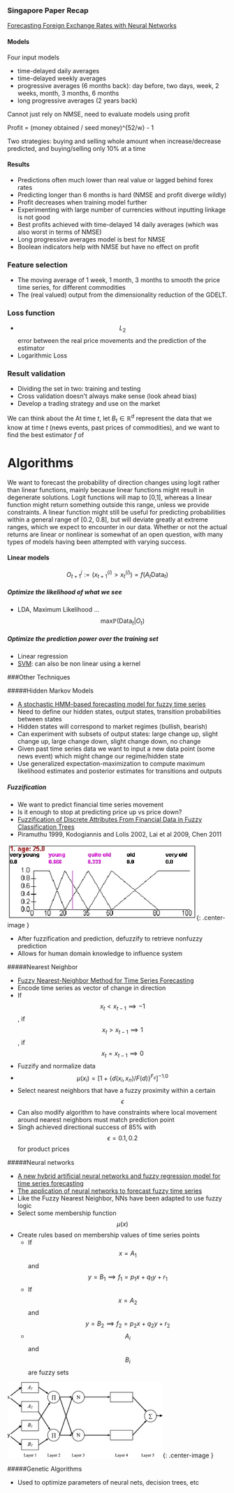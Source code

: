 ### Singapore Paper Recap

[Forecasting Foreign Exchange Rates with Neural Networks](http://liawww.epfl.ch/uploads/project_reports/report_282.pdf)

#### Models

Four input models

- time-delayed daily averages
- time-delayed weekly averages
- progressive averages (6 months back): day before, two days, week, 2 weeks, month, 3 months, 6 months
- long progressive averages (2 years back)

Cannot just rely on NMSE, need to evaluate models using profit

Profit = (money obtained / seed money)^{52/w} - 1

Two strategies: buying and selling whole amount when increase/decrease predicted, and buying/selling only 10% at a time

#### Results

- Predictions often much lower than real value or lagged behind forex rates
- Predicting longer than 6 months is hard (NMSE and profit diverge wildly)
- Profit decreases when training model further
- Experimenting with large number of currencies without inputting linkage is not good
- Best profits achieved with time-delayed 14 daily averages (which was also worst in terms of NMSE)
- Long progressive averages model is best for NMSE
- Boolean indicators help with NMSE but have no effect on profit




### Feature selection
- The moving average of 1 week, 1 month, 3 months to smooth the price time series, for different commodities
- The (real valued) output from the dimensionality reduction of the GDELT.

### Loss function
- $$L_2$$ error between the real price movements and the prediction of the estimator
- Logarithmic Loss

### Result validation
- Dividing the set in two: training and testing
- Cross validation doesn't always make sense (look ahead bias)
- Develop a trading strategy and use on the market

We can think about the 
At time $t$, let $B_t \in \mathbb{R}^d$ represent the data that we know at time $t$ (news events, past prices of commodities), and we want to find the best estimator $f$ of  

# Algorithms 

We want to forecast the probability of direction changes using logit rather than linear functions, mainly because linear functions might result in degenerate solutions. Logit functions will map to [0,1], whereas a linear function might return something outside this range, unless we provide constraints. A linear function might still be useful for predicting probabilities within a general range of [0.2, 0.8], but will deviate greatly at extreme ranges, which we expect to encounter in our data. Whether or not the actual returns are linear or nonlinear is somewhat of an open question, with many types of models having been attempted with varying success.


#### Linear models
$$O^j_{t+1} := (x_{t+1}^{(i)} > x_t^{(i)}) = f(A_t \text{Data}_t) $$

##### Optimize the likelihood of what we see

- LDA, Maximum Likelihood ... 
$$\text{max} \mathbb{P} (\text{Data}_t | O_t)$$

##### Optimize the prediction power over the training set
- Linear regression
- [SVM](http://www.researchgate.net/publication/4047521_SVM_based_models_for_predicting_foreign_currency_exchange_rates): can also be non linear using a kernel 
 

###Other Techniques

#####Hidden Markov Models

  - [A stochastic HMM-based forecasting model for fuzzy time series](http://www.ncbi.nlm.nih.gov/pubmed/20028637)
  - Need to define our hidden states, output states, transition probabilities between states
  - Hidden states will correspond to market regimes (bullish, bearish)
  - Can experiment with subsets of output states: large change up, slight change up, large change down, slight change down, no change
  - Given past time series data we want to input a new data point (some news event) which might change our regime/hidden state
  - Use generalized expectation-maximization to compute maximum likelihood estimates and posterior estimates for transitions and outputs
  

##### Fuzzification
- We want to predict financial time series movement
- Is it enough to stop at predicting price up vs price down?
- [Fuzzification of Discrete Attributes From Financial Data in Fuzzy Classification Trees](http://www.researchgate.net/publication/224599514_Fuzzification_of_Discrete_Attributes_From_Financial_Data_in_Fuzzy_Classification_Trees)
- Piramuthu 1999, Kodogiannis and Lolis 2002, Lai et al 2009, Chen 2011

![Fuzzification Example](/assets/fuzzification_example.jpg){: .center-image }

- After fuzzification and prediction, defuzzify to retrieve nonfuzzy prediction
- Allows for human domain knowledge to influence system

#####Nearest Neighbor
  - [Fuzzy Nearest-Neighbor Method for Time Series Forecasting](http://www.smartquant.com/references/TimeSeries/ts4.pdf)
  - Encode time series as vector of change in direction
  - If $$x_{t} < x_{t-1} \implies -1$$, if $$x_{t} > x_{t-1} \implies 1$$, if $$x_{t} = x_{t-1} \implies 0$$
  - Fuzzify and normalize data
  - $$\mu(x_{i}) = [1 + \{d(x_{i}, x_{n}) / F(d)\}^{F_{e}}]^{-1.0}$$
  - Select nearest neighbors that have a fuzzy proximity within a certain $$\epsilon$$
  - Can also modify algorithm to have constraints where local movement around nearest neighbors must match prediction point
  - Singh achieved directional success of 85% with $$\epsilon = 0.1, 0.2$$ for product prices
  
#####Neural networks
  - [A new hybrid artificial neural networks and fuzzy regression model for time series forecasting](http://www.sciencedirect.com/science/article/pii/S0165011407004678)
  - [The application of neural networks to forecast fuzzy time series](http://ac.els-cdn.com/S0378437105008460/1-s2.0-S0378437105008460-main.pdf?_tid=54ef9840-6af5-11e5-8504-00000aacb35f&acdnat=1444003943_6f86d2513d2e05a4b041fde877b5b9c7)
  - Like the Fuzzy Nearest Neighbor, NNs have been adapted to use fuzzy logic
  - Select some membership function $$\mu(x)$$
  - Create rules based on membership values of time series points
    - If $$x = A_{1} $$ and $$y = B_{1} \implies f_{1} = p_{1}x + q_{1}y + r_{1}$$
    - If $$x = A_{2}$$ and $$y = B_{2} \implies f_{2} = p_{2}x + q_{2}y + r_{2}$$
    - $$A_{i}$$ and $$B_{i}$$ are fuzzy sets
   
  ![Fuzzy Neural Net](/assets/fuzzy_neural_net.jpg){: .center-image }

#####Genetic Algorithms
  - Used to optimize parameters of neural nets, decision trees, etc




